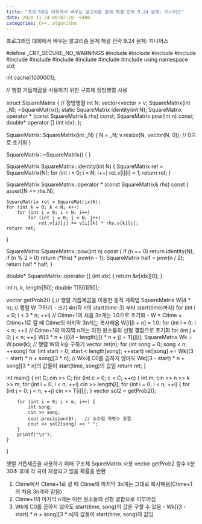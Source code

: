 ```yaml
---
title: "프로그래밍 대회에서 배우는 알고리즘 문제 해결 전략 9.24 문제: 지니어스"
date: 2020-11-24 08:07:28 -0400
categories: C++, algorithm
---
```


프로그래밍 대회에서 배우는 알고리즘 문제 해결 전략 9.24 문제: 지니어스



#define _CRT_SECURE_NO_WARNINGS
#include <numeric>
#include <cstdio>
#include <iostream>
#include <cstring>
#include <string>
#include <algorithm>
#include <vector>
#include <climits>
#include <cmath>
#include <cassert>
using namespace std;

int cache[1000001];

// 행렬 거듭제곱을 사용하기 위한 구조체 정방행렬 사용

struct SquareMatrix {   // 정방행렬
	int N;
	vector<vector<double> > v;
	SquareMatrix(int _N);
	~SquareMatrix();
	static SquareMatrix identity(int N);
	SquareMatrix operator * (const SquareMatrix& rhs) const;
	SquareMatrix pow(int n) const;
	double* operator [] (int idx);
};

SquareMatrix::SquareMatrix(int _N) {
	N = _N;
	v.resize(N, vector<double>(N, 0));   // 0으로 초기화
}

SquareMatrix::~SquareMatrix() {
}

SquareMatrix SquareMatrix::identity(int N) {
	SquareMatrix ret = SquareMatrix(N);
	for (int i = 0; i < N; i++) ret.v[i][i] = 1;
	return ret;
}

SquareMatrix SquareMatrix::operator * (const SquareMatrix& rhs) const {
	assert(N == rhs.N);

	SquareMatrix ret = SquareMatrix(N);
	for (int k = 0; k < N; k++)
		for (int i = 0; i < N; i++)
			for (int j = 0; j < N; j++)
				ret.v[i][j] += v[i][k] * rhs.v[k][j];
	return ret;
}

SquareMatrix SquareMatrix::pow(int n) const {
	if (n == 0) return identity(N);
	if (n % 2 > 0) return (*this) * pow(n - 1);
	SquareMatrix half = pow(n / 2);
	return half * half;
}

double* SquareMatrix::operator [] (int idx) {
	return &v[idx][0];
}

int n, k, length[50];
double T[50][50];

vector<double> getProb2() {   // 행렬 거듭제곱을 이용한 동적 계획법
	SquareMatrix W(4 * n);   // 행렬 W 구하기 - 크기 4n(각 n의 start(time-3) 부터 start(time)까지)
	for (int i = 0; i < 3 * n; ++i)   // Ctime+1의 처음 3n개는 1.0으로 초기화 - W * Ctime = Ctime+1로 갈 때 Ctime의 마지막 3n개는 복사해옴
		W[i][i + n] = 1.0;
	for (int i = 0; i < n; ++i)   // Ctime+1의 마지막 n개는 이전 원소들의 선형 결합으로 초기화
		for (int j = 0; j < n; ++j)
			W[3 * n + i][(4 - length[j]) * n + j] = T[j][i];
	SquareMatrix Wk = W.pow(k);   // 행렬 W의 k승 구하기
	vector<double> ret(n);
	for (int song = 0; song < n; ++song)
		for (int start = 0; start < length[song]; ++start)
			ret[song] += Wk[(3 - start) * n + song][3 * n];   // Wk에 C0를 곱하지 않아도 Wk[(3 - start) * n + song][3 * n]의 값들이 start(time, song)의 값임
	return ret;
}

int main() {
	int C;
	cin >> C;
	for (int c = 0; c < C; ++c) {
		int m;
		cin >> n >> k >> m;
		for (int i = 0; i < n; ++i)
			cin >> length[i];
		for (int i = 0; i < n; ++i) {
			for (int j = 0; j < n; ++j)
				cin >> T[i][j];
		}
		vector<double> sol2 = getProb2();

		for (int i = 0; i < m; i++) {
			int song;
			cin >> song;
			cout.precision(8);   // 소수점 자릿수 조절
			cout << sol2[song] << " ";
		}
		printf("\n");
	}
}



행렬 거듭제곱을 사용하기 위해 구조체 SqureMatrix 사용
vector<double> getProb2 함수
k분 30초 후에 각 곡이 재생되고 있을 확률을 반환
1. Ctime에서 Ctime+1로 갈 때 Ctime의 마지막 3n개는 그대로 복사해옴(Ctime+1의 처음 3n개와 같음)
2. Ctime+1의 마지막 n개는 이전 원소들의 선형 결합으로 이루어짐
3. Wk에 C0를 곱하지 않아도 start(time, song)의 값을 구할 수 있음 -  Wk[(3 - start) * n + song][3 * n]의 값들이 start(time, song)의 값임
